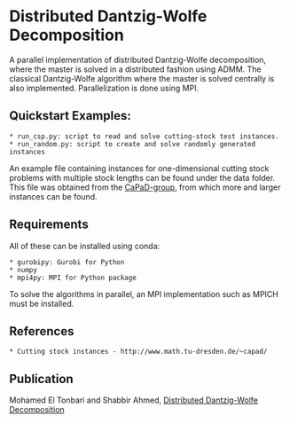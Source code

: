 # Distributed Dantzig-Wolfe Decomposition
A parallel implementation of distributed Dantzig-Wolfe decomposition, where the master is solved in a distributed fashion using ADMM. The classical Dantzig-Wolfe algorithm where the master is solved centrally is also implemented. Parallelization is done using MPI.

## Quickstart Examples:
    * run_csp.py: script to read and solve cutting-stock test instances.
    * run_random.py: script to create and solve randomly generated instances

An example file containing instances for one-dimensional cutting stock problems with multiple stock lengths can be found under the data folder. This file was obtained from the [CaPaD-group](http://www.math.tu-dresden.de/~capad/), from which more and larger instances can be found.

## Requirements
All of these can be installed using conda:

    * gurobipy: Gurobi for Python
    * numpy
    * mpi4py: MPI for Python package
To solve the algorithms in parallel, an MPI implementation such as MPICH must be installed.

## References
    * Cutting stock instances - http://www.math.tu-dresden.de/~capad/

## Publication
Mohamed El Tonbari and Shabbir Ahmed, [Distributed Dantzig-Wolfe Decomposition](https://arxiv.org/pdf/1905.03309.pdf)

